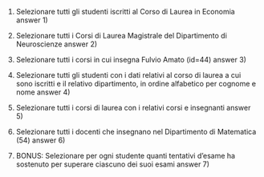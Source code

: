 1) Selezionare tutti gli studenti iscritti al Corso di Laurea in Economia
    answer 1)

2) Selezionare tutti i Corsi di Laurea Magistrale del Dipartimento di Neuroscienze
    answer 2)

3) Selezionare tutti i corsi in cui insegna Fulvio Amato (id=44) 
    answer 3)

4) Selezionare tutti gli studenti con i dati relativi al corso di laurea a cui sono iscritti e il relativo dipartimento, in ordine alfabetico per cognome e nome
    answer 4)

5) Selezionare tutti i corsi di laurea con i relativi corsi e insegnanti
    answer 5)

6) Selezionare tutti i docenti che insegnano nel Dipartimento di Matematica (54)
    answer 6) 

7) BONUS: Selezionare per ogni studente quanti tentativi d’esame ha sostenuto per superare ciascuno dei suoi esami
    answer 7) 
